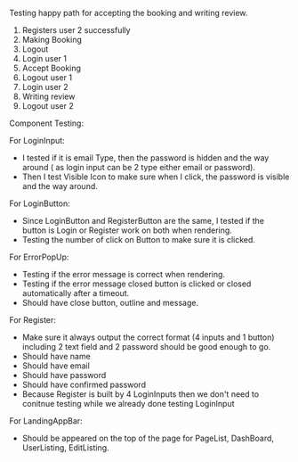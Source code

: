 Testing happy path for accepting the booking and writing review.
1. Registers user 2 successfully
2. Making Booking
3. Logout
4. Login user 1
5. Accept Booking
6. Logout user 1
7. Login user 2
8. Writing review
9. Logout user 2

Component Testing:

For LoginInput: 
- I tested if it is email Type, then the password is hidden and the way around ( as login input can be 2 type either email or password).
- Then I test Visible Icon to make sure when I click, the password is visible and the way around.

For LoginButton:
- Since LoginButton and RegisterButton are the same, I tested if the button is Login or Register work on both when rendering.
- Testing the number of click on Button to make sure it is clicked.

For ErrorPopUp:
- Testing if the error message is correct when rendering.
- Testing if the error message closed button is clicked or closed automatically after a timeout.
- Should have close button, outline and message.

For Register:

- Make sure it always output the correct format (4 inputs and 1 button) including 2 text field and 2 password should be good enough to go.
- Should have name
- Should have email
- Should have password
- Should have confirmed password
- Because Register is built by 4 LoginInputs then we don't need to conitnue testing while we already done testing LoginInput

For LandingAppBar:

- Should be appeared on the top of the page for PageList, DashBoard, UserListing, EditListing.

